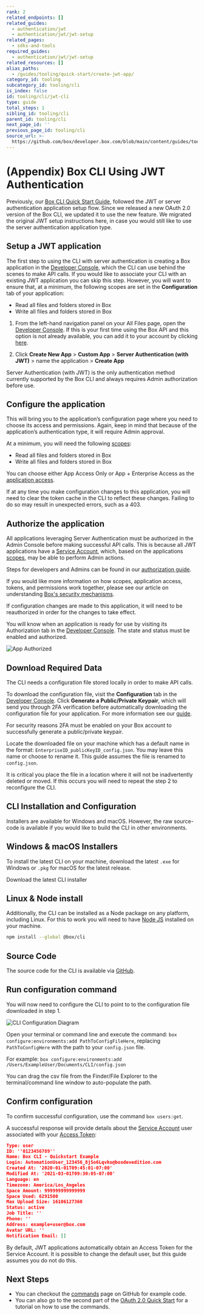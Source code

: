 ```yaml
---
rank: 2
related_endpoints: []
related_guides:
  - authentication/jwt
  - authentication/jwt/jwt-setup
related_pages:
  - sdks-and-tools
required_guides:
  - authentication/jwt/jwt-setup
related_resources: []
alias_paths:
  - /guides/tooling/quick-start/create-jwt-app/
category_id: tooling
subcategory_id: tooling/cli
is_index: false
id: tooling/cli/jwt-cli
type: guide
total_steps: 1
sibling_id: tooling/cli
parent_id: tooling/cli
next_page_id: ''
previous_page_id: tooling/cli
source_url: >-
  https://github.com/box/developer.box.com/blob/main/content/guides/tooling/cli/jwt-cli.md
---
```

# (Appendix) Box CLI Using JWT Authentication

Previously, our [Box CLI Quick Start Guide][qs], followed the JWT or server
authentication application setup flow. Since we released a new OAuth 2.0
version of the Box CLI, we updated it to use the new feature. We migrated
the original JWT setup instructions here, in case you would still like
to use the server authentication application type.

## Setup a JWT application

The first step to using the CLI with server authentication is creating a Box
application in the
[Developer Console][dc], which the CLI can use behind the scenes to make API
calls. If you would like to associate your CLI with an existing JWT application
you can skip this step. However, you will want to ensure that, at a minimum, the
following scopes are set in the **Configuration** tab of your application:

- Read all files and folders stored in Box
- Write all files and folders stored in Box

1. From the left-hand navigation panel on your All Files page, open the
   [Developer Console][dc]. If this is your first time using the Box
   API and this option is not already available, you can add it to your account
   by clicking [here][dc].

2. Click **Create New App** > **Custom App** > **Server Authentication
   (with JWT)** > name the application > **Create App**

<Message warning>

Server Authentication (with JWT) is the only authentication method currently
supported by the Box CLI and always requires Admin authorization before use.

</Message>

## Configure the application

This will bring you to the application’s configuration page where you need to
choose its access and permissions. Again, keep in mind that because of the
application’s authentication type, it will require Admin approval.

At a minimum, you will need the following [scopes][scopes]:

- Read all files and folders stored in Box
- Write all files and folders stored in Box

You can choose either App Access Only or App + Enterprise Access as the
[application access][aa].

<Message warning>

If at any time you make configuration changes to this application, you will
need to clear the token cache in the CLI to reflect these changes. Failing to
do so may result in unexpected errors, such as a 403.

</Message>

## Authorize the application

All applications leveraging Server Authentication must be authorized in the
Admin Console before making successful API calls. This is because all JWT
applications have a [Service Account][sa], which, based on the applications
[scopes][scopes], may be able to perform Admin actions.

Steps for developers and Admins can be found in our [authorization guide][ag].

If you would like more information on how scopes, application access, tokens,
and permissions work together, please see our article on understanding
[Box's security mechanisms][blogpost].

<Message warning>

If configuration changes are made to this application, it will need to be
reauthorized in order for the changes to take effect.

</Message>

You will know when an application is ready for use by visiting its Authorization
tab in the [Developer Console][dc]. The state and status must be enabled and
authorized.

<ImageFrame center>

![App Authorized](./images/app-authorized.png)

</ImageFrame>

## Download Required Data

The CLI needs a configuration file stored locally in order to make API calls.

To download the configuration file, visit the **Configuration** tab in the
[Developer Console][dc]. Click **Generate a Public/Private Keypair**, which will
send you through 2FA verification before automatically downloading the
configuration file for your application. For more information see
our [guide][keypair].

<Message warning>

For security reasons 2FA must be enabled on your Box account to successfully
generate a public/private keypair.

</Message>

Locate the downloaded file on your machine which has a default name in the
format: `EnterpriseID_publicKeyID_config.json`. You may leave this name or
choose to rename it. This guide assumes the file is renamed to `config.json`.

<Message warning>

It is critical you place the file in a location where it will not be
inadvertently deleted or moved. If this occurs you will need to repeat the
step 2 to reconfigure the CLI.

</Message>

## CLI Installation and Configuration

Installers are available for Windows and macOS. However, the raw source-code is
available if you would like to build the CLI in other environments.

## Windows & macOS Installers

To install the latest CLI on your machine, download the latest
`.exe` for Windows or `.pkg` for macOS for the latest release.

<CTA to="https://github.com/box/boxcli/releases">

Download the latest CLI installer

</CTA>

## Linux & Node install

Additionally, the CLI can be installed as a Node package on any platform,
including Linux. For this to work you will need to have
[Node JS](https://nodejs.org/) installed on your machine.

```bash
npm install --global @box/cli
```

## Source Code

The source code for the CLI is available via [GitHub][cli].

## Run configuration command

You will now need to configure the CLI to point to to the configuration file
downloaded in step 1.

<ImageFrame center>

![CLI Configuration Diagram](./images/cli-config-diagram.png)

</ImageFrame>

<!--alex ignore execute-->

Open your terminal or command line and execute the
command: `box configure:environments:add PathToConfigFileHere`, replacing
`PathToConfigHere` with the path to your `config.json` file.

<!-- markdownlint-disable line-length -->

For example:
`box configure:environments:add /Users/ExampleUser/Documents/CLI/config.json`

<!-- markdownlint-enable line-length -->

<Message type=tip>

You can drag the csv file from the Finder/File Explorer to the
terminal/command line window to auto-populate the path.

</Message>

## Confirm configuration

To confirm successful configuration, use the command `box users:get`.

A successful response will provide details about the [Service Account][sa] user
associated with your [Access Token][at]:

```json
Type: user
ID: ''0123456789''
Name: Box CLI - Quickstart Example
Login: AutomationUser_123456_8jSo6Lqvko@boxdevedition.com
Created At: '2020-01-01T09:45:01-07:00'
Modified At: '2021-03-01T09:30:05-07:00'
Language: en
Timezone: America/Los_Angeles
Space Amount: 999999999999999
Space Used: 6291500
Max Upload Size: 16106127360
Status: active
Job Title: ''
Phone: ''
Address: example+user@box.com
Avatar URL: ''
Notification Email: []
```

<Message type=tip>

By default, JWT applications automatically obtain an Access Token for the
Service Account. It is possible to change the default user, but this guide
assumes you do not do this.

</Message>

## Next Steps

- You can checkout the [commands][commands] page on GitHub for example code.
- You can also go to the second part of the [OAuth 2.0 Quick Start][three] for
    a tutorial on how to use the commands.

[cli]: https://github.com/box/boxcli
[auth]: g://authentication/jwt/without-sdk/
[at]: g://authentication/tokens/
<!-- i18n-enable localize-links -->

[dc]: https://account.box.com/developers/console
<!-- i18n-disable localize-links -->

[keypair]: g://authentication/jwt/jwt-setup/#public-and-private-key-pair
[sa]: g://getting-started/user-types/service-account/
[scopes]: g://api-calls/permissions-and-errors/scopes/
[ag]: g://authorization/custom-app-approval/
<!-- i18n-enable localize-links -->

[blogpost]: https://medium.com/box-developer-blog/box-api-understanding-security-9fcad7b1d72e
<!-- i18n-disable localize-links -->

[scopes]: g://api-calls/permissions-and-errors/scopes/
[aa]: g://authentication/jwt/jwt-setup/#application-access
[three]: g://tooling/cli/quick-start/build-commands-help/
[four]: g://tooling/cli/quick-start/options-and-bulk-commands/
[cache]: https://github.com/box/boxcli/blob/master/docs/configure.md#box-configureenvironmentsupdate-name
[ac]: https://github.com/box/boxcli/blob/master/docs/autocomplete.md
[commands]: https://github.com/box/boxcli#command-topics
[qs]: g://tooling/cli/quick-start/